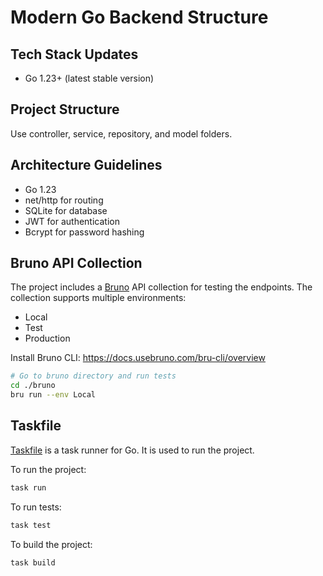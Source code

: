 # Modern Go Backend Structure

## Tech Stack Updates

- Go 1.23+ (latest stable version)

## Project Structure

Use controller, service, repository, and model folders.

## Architecture Guidelines

- Go 1.23
- net/http for routing
- SQLite for database
- JWT for authentication
- Bcrypt for password hashing

## Bruno API Collection

The project includes a [Bruno](https://docs.usebruno.com/introduction/what-is-bruno) API collection for testing the endpoints. The collection supports multiple environments:

- Local
- Test
- Production

Install Bruno CLI: https://docs.usebruno.com/bru-cli/overview

```bash
# Go to bruno directory and run tests
cd ./bruno
bru run --env Local
```

## Taskfile

[Taskfile](https://taskfile.dev/) is a task runner for Go. It is used to run the project.

To run the project:

```bash
task run
```

To run tests:

```bash
task test
```

To build the project:

```bash
task build
```
